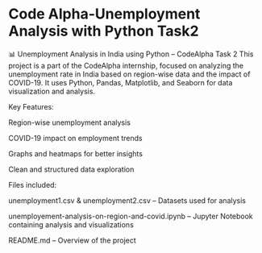 # Code Alpha-Unemployment Analysis with Python Task2
📊 Unemployment Analysis in India using Python – CodeAlpha Task 2
This project is a part of the CodeAlpha internship, focused on analyzing the unemployment rate in India based on region-wise data and the impact of COVID-19. It uses Python, Pandas, Matplotlib, and Seaborn for data visualization and analysis.

Key Features:

Region-wise unemployment analysis

COVID-19 impact on employment trends

Graphs and heatmaps for better insights

Clean and structured data exploration

Files included:

unemployment1.csv & unemployment2.csv – Datasets used for analysis

unemployement-analysis-on-region-and-covid.ipynb – Jupyter Notebook containing analysis and visualizations

README.md – Overview of the project
